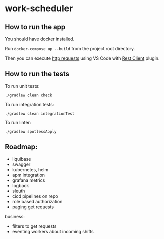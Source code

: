 # work-scheduler

## How to run the app

You should have docker installed.

Run `docker-compose up --build` from the project root directory.

Then you can execute [http requests](./http) using VS Code with [Rest Client](https://marketplace.visualstudio.com/items?itemName=humao.rest-client) plugin.

## How to run the tests

To run unit tests:

`./gradlew clean check`

To run integration tests:

`./gradlew clean integrationTest`

To run linter:

`./gradlew spotlessApply`

## Roadmap:
- liquibase
- swagger
- kubernetes, helm
- apm integration
- grafana metrics
- logback
- sleuth
- cicd pipelines on repo
- role based authorization
- paging get requests

business:
- filters to get requests
- eventing workers about incoming shifts
